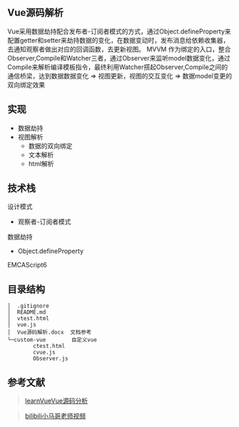 ## Vue源码解析
Vue采用数据劫持配合发布者-订阅者模式的方式，通过Object.defineProperty来配置getter和setter来劫持数据的变化，在数据变动时，发布消息给依赖收集器，去通知观察者做出对应的回调函数，去更新视图。
MVVM 作为绑定的入口，整合Observer,Compile和Watcher三者，通过Observer来监听model数据变化，通过Compile来解析编译模板指令，最终利用Watcher搭起Observer,Compile之间的通信桥梁，达到数据数据变化 => 视图更新，视图的交互变化 => 数据model变更的双向绑定效果
## 实现
- 数据劫持
- 视图解析
	- 数据的双向绑定
	- 文本解析
	- html解析

## 技术栈
设计模式 
* 观察者-订阅者模式

数据劫持 
* Object.defineProperty

EMCAScript6

## 目录结构
```linux
│  .gitignore
│  README.md
│  vtest.html       
│  vue.js          
│  Vue源码解析.docx  文档参考
└─custom-vue        自定义vue
        ctest.html
        cvue.js
        Observer.js
```
## 参考文献
> [learnVueVue源码分析](https://github.com/answershuto/learnVue/blob/master/docs/%E5%93%8D%E5%BA%94%E5%BC%8F%E5%8E%9F%E7%90%86.MarkDown)

> [bilibili小马哥老师视频](https://www.bilibili.com/video/BV1qJ411W7YR?from=search&seid=2770849016914037011)
